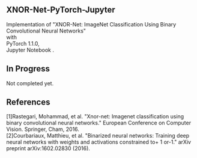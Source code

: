## XNOR-Net-PyTorch-Jupyter
Implementation of "XNOR-Net: ImageNet Classification Using Binary Convolutional Neural Networks"  
with  
PyTorch 1.1.0,  
Jupyter Notebook . 

## In Progress
Not completed yet.  

## References
[1]Rastegari, Mohammad, et al. "Xnor-net: Imagenet classification using binary convolutional neural networks." European Conference on Computer Vision. Springer, Cham, 2016.  
[2]Courbariaux, Matthieu, et al. "Binarized neural networks: Training deep neural networks with weights and activations constrained to+ 1 or-1." arXiv preprint arXiv:1602.02830 (2016).  
